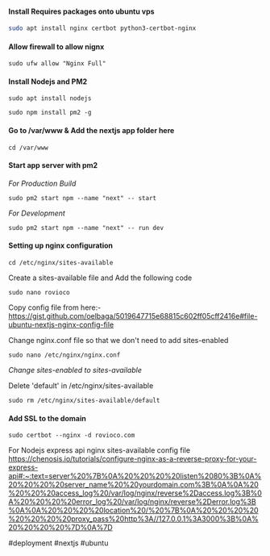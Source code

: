 #### Install Requires packages onto ubuntu vps
```bash
sudo apt install nginx certbot python3-certbot-nginx
```

#### Allow firewall to allow nignx
```shell
sudo ufw allow "Nginx Full"
```

#### Install Nodejs and PM2
```shell
sudo apt install nodejs
```

```shell
sudo npm install pm2 -g
```

#### Go to /var/www & Add the nextjs app folder here
```shell
cd /var/www
```

#### Start app server with pm2
*For Production Build*
```shell
sudo pm2 start npm --name "next" -- start
```
*For Development*
```shell
sudo pm2 start npm --name "next" -- run dev
```

#### Setting up nginx configuration

```shell
cd /etc/nginx/sites-available
```

Create a sites-available file and Add the following code
```shell
sudo nano rovioco
```

Copy config file from here:-
https://gist.github.com/oelbaga/5019647715e68815c602ff05cff2416e#file-ubuntu-nextjs-nginx-config-file

Change nginx.conf file so that we don't need to add sites-enabled

```shell
sudo nano /etc/nginx/nginx.conf
```
*Change sites-enabled to sites-available*

Delete 'default' in /etc/nginx/sites-available
```shell
sudo rm /etc/nginx/sites-available/default
```

#### Add SSL to the domain
```shell
sudo certbot --nginx -d rovioco.com
```


For Nodejs express api nginx sites-available config file
https://chenosis.io/tutorials/configure-nginx-as-a-reverse-proxy-for-your-express-api#:~:text=server%20%7B%0A%20%20%20%20listen%2080%3B%0A%20%20%20%20server_name%20%20yourdomain.com%3B%0A%0A%20%20%20%20access_log%20/var/log/nginx/reverse%2Daccess.log%3B%0A%20%20%20%20error_log%20/var/log/nginx/reverse%2Derror.log%3B%0A%0A%20%20%20%20location%20/%20%7B%0A%20%20%20%20%20%20%20%20proxy_pass%20http%3A//127.0.0.1%3A3000%3B%0A%20%20%20%20%7D%0A%7D




#deployment #nextjs #ubuntu